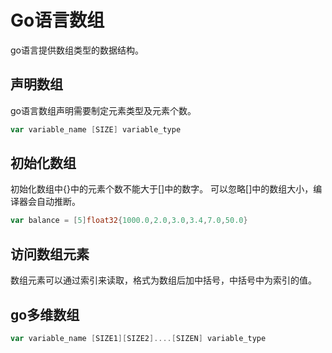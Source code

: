 # Go语言数组

go语言提供数组类型的数据结构。

## 声明数组

go语言数组声明需要制定元素类型及元素个数。

```go
var variable_name [SIZE] variable_type
```

## 初始化数组

初始化数组中{}中的元素个数不能大于[]中的数字。
可以忽略[]中的数组大小，编译器会自动推断。
```go
var balance = [5]float32{1000.0,2.0,3.0,3.4,7.0,50.0}
```
## 访问数组元素

数组元素可以通过索引来读取，格式为数组后加中括号，中括号中为索引的值。

## go多维数组

```go
var variable_name [SIZE1][SIZE2]....[SIZEN] variable_type
```


